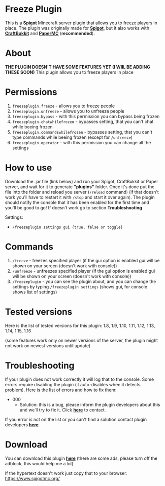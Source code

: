 # Freeze Plugin

This is a [**Spigot**](https://www.spigotmc.org/wiki/buildtools/) Minecraft server plugin that allows you to freeze players in place. The plugin was originally made for [**Spigot**](https://www.spigotmc.org/wiki/buildtools/), but it also works with [**CraftBukkit**](https://getbukkit.org/download/craftbukkit) and [**PaperMC**](https://papermc.io/) (**recommended**).

# About
**THE PLUGIN DOESN'T HAVE SOME FEATURES YET (I WIIL BE ADDING THESE SOON)**
This plugin allows you to freeze players in place


# Permissions
1.  ```freezeplugin.freeze``` - allows you to freeze people
2.  ```freezeplugin.unfreeze``` - allows you to unfreeze people
3.  ```freezeplugin.bypass``` - with this permission you can bypass being frozen
4.  ```freezeplugin.chatwhilefrozen``` - bypasses setting, that you can't chat while beeing frozen
5.  ```freezeplugin.commandswhilefrozen``` - bypasses setting, that you can't type commands while beeing frozen (except for ```/unfreeze```)
6.  ```freezeplugin.operator``` - with this permission you can change all the settings

  

# How to use
Download the .jar file (link below) and run your Spigot, CraftBukkit or Paper server, and wait for it to generate **"plugins"** folder. Once it's done put the file into the folder and reload you server (```/reload``` command) (if that doesn't work you'll have to restart it with ```/stop``` and start it over again). The plugin should notify the console that it has been enabled for the first time and you'll be good to go! If doesn't work go to section **Troubleshooting**

Settings:
- ```/freezeplugin settings gui {true, false or toggle}```

  

# Commands

1.  ```/freeze``` - freezes specified player (if the gui option is enabled gui will be shown on your screen (doesn't work with console))
2.  ```/unfreeze``` - unfreezes specified player (if the gui option is enabled gui will be shown on your screen (doesn't work with console))
3.  ```/freezeplugin``` - you can see the plugin about, and you can change the settings by typing ```/freezeplugin settings``` (shows gui, for console shows list of settings)

# Tested versions

Here is the list of tested versions for this plugin:
1.8, 1.9, 1.10, 1.11, 1.12, 1.13, 1.14, 1.15, 1.16

(some features work only on newer versions of the server, the plugin might not work on newest versions until update)

# Troubleshooting
If your plugin does not work correctly it will log that to the console. Some errors require disabling the plugin (it auto-disables when it detects problem).
Here is the list of errors and how to fix them:
- 000
    - Solution:
    this is a bug, please inform the plugin developers about this and we'll try to fix it. Click [**here**](https://www.spigotmc.org/) to contact.

If you error is not on the list or you can't find a solution contact plugin developers [**here**](https://www.spigotmc.org/)


# Download
You can download this plugin [**here**](https://www.spigotmc.org/) (there are some ads, please turn off the adblock, this would help me a lot)

If the hypertext doesn't work just copy that to your browser: https://www.spigotmc.org/
